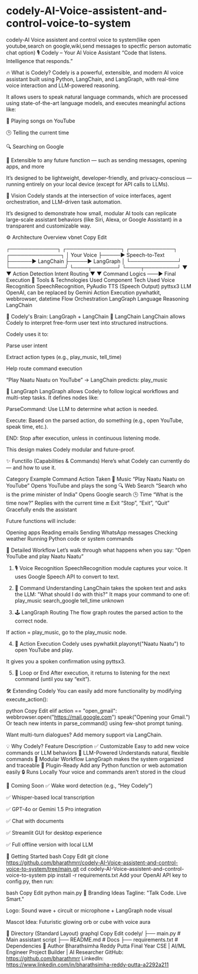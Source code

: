 # codely-AI-Voice-assistent-and-control-voice-to-system
codely-AI Voice assistent and control voice to system(like open youtube,search on google,wiki,send messages to spectfic person automatic chat option)
🎙️ Codely – Your AI Voice Assistant
“Code that listens. Intelligence that responds.”

🔥 What is Codely?
Codely is a powerful, extensible, and modern AI voice assistant built using Python, LangChain, and LangGraph, with real-time voice interaction and LLM-powered reasoning.

It allows users to speak natural language commands, which are processed using state-of-the-art language models, and executes meaningful actions like:

🎵 Playing songs on YouTube

🕒 Telling the current time

🔍 Searching on Google

🔄 Extensible to any future function — such as sending messages, opening apps, and more

It’s designed to be lightweight, developer-friendly, and privacy-conscious — running entirely on your local device (except for API calls to LLMs).

🎯 Vision
Codely stands at the intersection of voice interfaces, agent orchestration, and LLM-driven task automation.

It’s designed to demonstrate how small, modular AI tools can replicate large-scale assistant behaviors (like Siri, Alexa, or Google Assistant) in a transparent and customizable way.

⚙️ Architecture Overview
vbnet
Copy
Edit

 ┌─────────────┐      ┌───────────────┐       ┌────────────┐       ┌──────────────┐
 │ Your Voice  ├─────▶ Speech-to-Text ├──────▶ LangChain    ├─────▶ LangGraph     │
 └─────────────┘      └───────────────┘       └────┬───────┘       └────┬─────────┘
                                                   ▼                   ▼
                                             Action Detection      Intent Routing
                                                   ▼                   ▼
                                               Command Logics ───▶ Final Execution
🔧 Tools & Technologies Used
Component	Tech Used
Voice Recognition	SpeechRecognition, PyAudio
TTS (Speech Output)	pyttsx3
LLM	OpenAI, can be replaced by Gemini
Action Execution	pywhatkit, webbrowser, datetime
Flow Orchestration	LangGraph
Language Reasoning	LangChain

🧠 Codely's Brain: LangGraph + LangChain
🧩 LangChain
LangChain allows Codely to interpret free-form user text into structured instructions.

Codely uses it to:

Parse user intent

Extract action types (e.g., play_music, tell_time)

Help route command execution

“Play Naatu Naatu on YouTube” → LangChain predicts: play_music

🔄 LangGraph
LangGraph allows Codely to follow logical workflows and multi-step tasks. It defines nodes like:

ParseCommand: Use LLM to determine what action is needed.

Execute: Based on the parsed action, do something (e.g., open YouTube, speak time, etc.).

END: Stop after execution, unless in continuous listening mode.

This design makes Codely modular and future-proof.

✨ Functillo (Capabilities & Commands)
Here’s what Codely can currently do — and how to use it.

Category	Example Command	Action Taken
🎵 Music	“Play Naatu Naatu on YouTube”	Opens YouTube and plays the song
🔍 Web Search	“Search who is the prime minister of India”	Opens Google search
🕒 Time	“What is the time now?”	Replies with the current time
🔚 Exit	“Stop”, “Exit”, “Quit”	Gracefully ends the assistant

Future functions will include:

Opening apps
Reading emails
Sending WhatsApp messages
Checking weather
Running Python code or system commands

🧬 Detailed Workflow
Let’s walk through what happens when you say:
“Open YouTube and play Naatu Naatu”
1. 🎙️ Voice Recognition
SpeechRecognition module captures your voice.
It uses Google Speech API to convert to text.
2. 🧠 Command Understanding
LangChain takes the spoken text and asks the LLM:
"What should I do with this?"
It maps your command to one of:
play_music
search_google
tell_time
unknown

3. 🕹️ LangGraph Routing
The flow graph routes the parsed action to the correct node.

If action = play_music, go to the play_music node.

4. 🚀 Action Execution
Codely uses pywhatkit.playonyt("Naatu Naatu") to open YouTube and play.

It gives you a spoken confirmation using pyttsx3.

5. 🔁 Loop or End
After execution, it returns to listening for the next command (until you say “exit”).

🛠️ Extending Codely
You can easily add more functionality by modifying execute_action():

python
Copy
Edit
elif action == "open_gmail":
    webbrowser.open("https://mail.google.com")
    speak("Opening your Gmail.")
Or teach new intents in parse_command() using few-shot prompt tuning.

Want multi-turn dialogues? Add memory support via LangChain.

💡 Why Codely?
Feature	Description
✅ Customizable	Easy to add new voice commands or LLM behaviors
🧠 LLM-Powered	Understands natural, flexible commands
🔄 Modular Workflow	LangGraph makes the system organized and traceable
🧩 Plugin-Ready	Add any Python function or web automation easily
🔒 Runs Locally	Your voice and commands aren’t stored in the cloud

🔄 Coming Soon
✅ Wake word detection (e.g., “Hey Codely”)

✅ Whisper-based local transcription

✅ GPT-4o or Gemini 1.5 Pro integration

✅ Chat with documents

✅ Streamlit GUI for desktop experience

✅ Full offline version with local LLM

🚀 Getting Started
bash
Copy
Edit
git clone https://github.com/bharathmrr/codely-AI-Voice-assistent-and-control-voice-to-system/tree/main.git
cd codely-AI-Voice-assistent-and-control-voice-to-system
pip install -r requirements.txt
Add your OpenAI API key to config.py, then run:

bash
Copy
Edit
python main.py
📢 Branding Ideas
Tagline: "Talk Code. Live Smart."

Logo: Sound wave + circuit or microphone + LangGraph node visual

Mascot Idea: Futuristic glowing orb or cube with voice aura

📁 Directory (Standard Layout)
graphql
Copy
Edit
codely/
├── main.py           # Main assistant script
├── README.md         # Docs
├── requirements.txt  # Dependencies
🙋 Author
Bharathsimha Reddy Putta
Final Year CSE | AI/ML Engineer
Project Builder | AI Researcher
GitHub: https://github.com/bharathmrr
LinkedIn: https://www.linkedin.com/in/bharathsimha-reddy-putta-a2292a211
